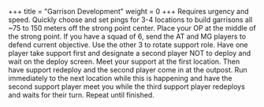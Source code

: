 +++
title = "Garrison Development"
weight = 0
+++
Requires urgency and speed. Quickly choose and set pings for 3-4 locations to build garrisons all ~75 to 150 meters off
the strong point center. Place your OP at the middle of the strong point. If you have a squad of 6, send the AT and MG
players to defend current objective. Use the other 3 to rotate support role. Have one player take support first and
designate a second player NOT to deploy and wait on the deploy screen. Meet your support at the first location. Then
have support redeploy and the second player come in at the outpost. Run immediately to the next location while this is
happening and have the second support player meet you while the third support player redeploys and waits for their turn. 
Repeat until finished.
